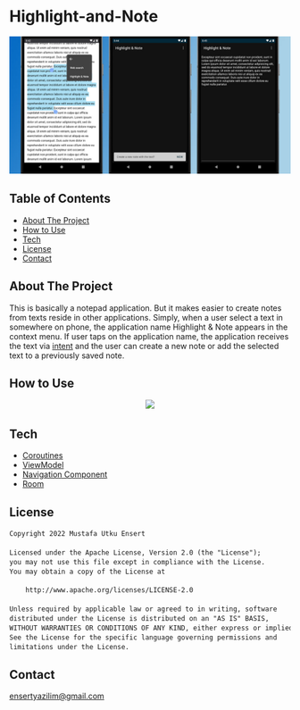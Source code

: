 # Highlight-and-Note

<div align="center">
 <img src="docs/intro.jpg" width="700"/>
</div>


## Table of Contents
* [About The Project](#about-the-project)
* [How to Use](#how-to-use)
* [Tech](#tech)
* [License](#license)
* [Contact](#contact)


## About The Project
This is basically a notepad application. But it makes easier to create notes from texts reside in other applications.
Simply, when a user select a text in somewhere on phone, the application name Highlight & Note appears in the context menu.
If user taps on the application name, the application receives the text via [intent](https://developer.android.com/guide/components/intents-filters) 
and the user can create a new note or add the selected text to a previously saved note.

## How to Use

<div align="center">
 <img src="docs/highlightandnoteintro.gif" width="250"/>
</div>
 

## Tech
* [Coroutines](https://developer.android.com/kotlin/coroutines)
* [ViewModel](https://developer.android.com/jetpack/androidx/releases/lifecycle)
* [Navigation Component](https://developer.android.com/guide/navigation/navigation-getting-started)
* [Room](https://developer.android.com/training/data-storage/room)

## License
```xml
Copyright 2022 Mustafa Utku Ensert

Licensed under the Apache License, Version 2.0 (the "License");
you may not use this file except in compliance with the License.
You may obtain a copy of the License at

    http://www.apache.org/licenses/LICENSE-2.0

Unless required by applicable law or agreed to in writing, software
distributed under the License is distributed on an "AS IS" BASIS,
WITHOUT WARRANTIES OR CONDITIONS OF ANY KIND, either express or implied.
See the License for the specific language governing permissions and
limitations under the License.
```


## Contact
[ensertyazilim@gmail.com](#)
